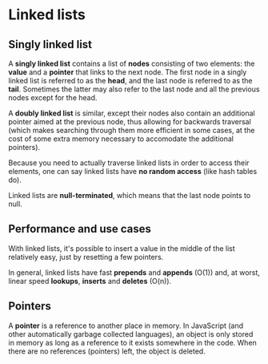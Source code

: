 # Linked lists

## Singly linked list

A **singly linked list** contains a list of **nodes** consisting of two elements: the **value** and a **pointer** that links to the next node. The first node in a singly linked list is referred to as the **head**, and the last node is referred to as the **tail**. Sometimes the latter may also refer to the last node and all the previous nodes except for the head.  
  
A **doubly linked list** is similar, except their nodes also contain an additional pointer aimed at the previous node, thus allowing for backwards traversal (which makes searching through them more efficient in some cases, at the cost of some extra memory necessary to accomodate the additional pointers).  
  
Because you need to actually traverse linked lists in order to access their elements, one can say linked lists have **no random access** (like hash tables do).  
  
Linked lists are **null-terminated**, which means that the last node points to null.

## Performance and use cases

With linked lists, it's possible to insert a value in the middle of the list relatively easy, just by resetting a few pointers.

In general, linked lists have fast **prepends** and **appends** (O(1)) and, at worst, linear speed **lookups**, **inserts** and **deletes** (O(n)).

## Pointers

A **pointer** is a reference to another place in memory. In JavaScript (and other automatically garbage collected languages), an object is only stored in memory as long as a reference to it exists somewhere in the code. When there are no references (pointers) left, the object is deleted.
